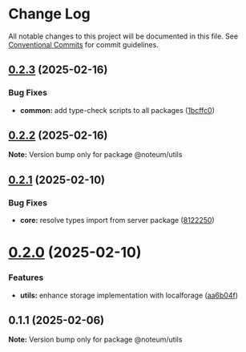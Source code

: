 # Change Log

All notable changes to this project will be documented in this file.
See [Conventional Commits](https://conventionalcommits.org) for commit guidelines.

## [0.2.3](https://github.com/ycc-im/noteum/compare/@noteum/utils@0.2.2...@noteum/utils@0.2.3) (2025-02-16)


### Bug Fixes

* **common:** add type-check scripts to all packages ([1bcffc0](https://github.com/ycc-im/noteum/commit/1bcffc0c881a9a02bf07672c27535bc12d54af74))





## [0.2.2](https://github.com/ycc-im/noteum/compare/@noteum/utils@0.2.1...@noteum/utils@0.2.2) (2025-02-16)

**Note:** Version bump only for package @noteum/utils





## [0.2.1](https://github.com/ycc-im/noteum/compare/@noteum/utils@0.2.0...@noteum/utils@0.2.1) (2025-02-10)


### Bug Fixes

* **core:** resolve types import from server package ([8122250](https://github.com/ycc-im/noteum/commit/81222508a374b1e093b4d1a6e668bbc4b468adde))





# [0.2.0](https://github.com/ycc-im/noteum/compare/@noteum/utils@0.1.1...@noteum/utils@0.2.0) (2025-02-10)


### Features

* **utils:** enhance storage implementation with localforage ([aa6b04f](https://github.com/ycc-im/noteum/commit/aa6b04f8a71838c85ce548fe002e64042c16db56))





## 0.1.1 (2025-02-06)

**Note:** Version bump only for package @noteum/utils
